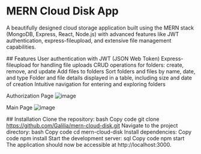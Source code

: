 ﻿# MERN Cloud Disk App
 
 A beautifully designed cloud storage application built using the MERN stack (MongoDB, Express, React, Node.js) with advanced features like JWT authentication, express-fileupload, and extensive file management capabilities.
 
﻿## Features
User authentication with JWT (JSON Web Token)
Express-fileupload for handling file uploads
CRUD operations for folders: create, remove, and update
Add files to folders
Sort folders and files by name, date, and type
Folder and file details displayed in a table, including size and date of creation
Intuitive navigation for entering and exploring folders

 Authorization Page
 ![image](https://user-images.githubusercontent.com/20660693/233566840-ad5cadf3-f35c-45ea-a32a-fb9b2be6818a.png)

Main Page
![image](https://user-images.githubusercontent.com/20660693/233566521-b65f97fa-90a1-4b8a-b7b1-26b54628b555.png)

﻿## Installation
Clone the repository:
bash
Copy code
git clone https://github.com/Galilia/mern-cloud-disk.git
Navigate to the project directory:
bash
Copy code
cd mern-cloud-disk
Install dependencies:
Copy code
npm install
Start the development server:
sql
Copy code
npm start
The application should now be accessible at http://localhost:3000.
